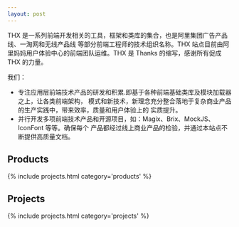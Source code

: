 ```yaml
---
layout: post
---
```


THX 是一系列前端开发相关的工具，框架和类库的集合，也是阿里集团广告产品线、一淘网和无线产品线
等部分前端工程师的技术组织名称。THX 站点目前由阿里妈妈用户体验中心的前端团队运维。THX 是
Thanks 的缩写，感谢所有促成 THX 的力量。

我们：

- 专注应用层前端技术产品的研发和积累.即基于各种前端基础类库及模块加载器之上，让各类前端架构，
  模式和新技术，新理念充分整合落地于复杂商业产品的生产实践中，带来效率，质量和用户体验上的
  实质提升。
- 并行开发多项前端技术产品和开源项目，如：Magix、Brix、MockJS、IconFont 等等。确保每个
  产品都经过线上商业产品的检验，并通过本站点不断提供高质量文档。

## Products

{% include projects.html category='products' %}

## Projects

{% include projects.html category='projects' %}
